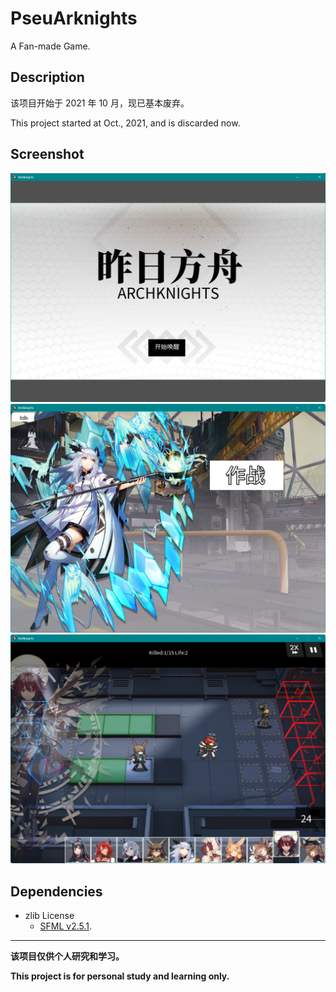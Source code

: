 # PseuArknights

 A Fan-made Game.

## Description

该项目开始于 2021 年 10 月，现已基本废弃。

This project started at Oct., 2021, and is discarded now.

## Screenshot

<img src="doc/assets/screenshot230520151529.png" width="800px">

<img src="doc/assets/screenshot230520151543.png" width="800px">

<img src="doc/assets/screenshot230520151630.png" width="800px">

## Dependencies

 - zlib License
	 - [SFML v2.5.1](https://github.com/SFML/SFML).

***

**该项目仅供个人研究和学习。**

**This project is for personal study and learning only.**
